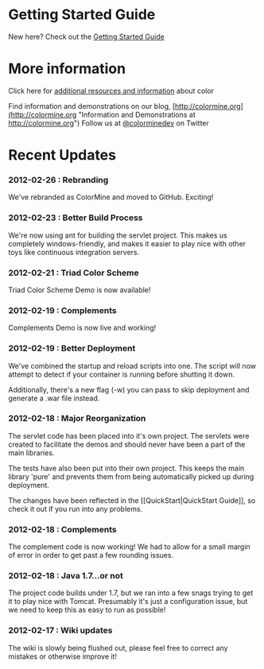 # Getting Started Guide
New here? Check out the [Getting Started Guide](https://github.com/colormine/colorMine/wiki/Getting-Started)

# More information 
Click here for [additional resources and information](https://github.com/colormine/colorMine/wiki/Helpful-links) about color

Find information and demonstrations on our blog, [http://colormine.org](http://colormine.org "Information and Demonstrations at http://colormine.org")
Follow us at [@colorminedev](http://twitter.com/colorminedev/ "@ColorMineDev on Twitter") on Twitter

# Recent Updates

### 2012-02-26 : Rebranding
We've rebranded as ColorMine and moved to GitHub. Exciting!

### 2012-02-23 : Better Build Process
We're now using ant for building the servlet project. This makes us completely windows-friendly, and makes it easier to play nice with other toys like continuous integration servers.

### 2012-02-21 : Triad Color Scheme
Triad Color Scheme Demo is now available!

### 2012-02-19 : Complements
Complements Demo is now live and working!

### 2012-02-19 : Better Deployment
We've combined the startup and reload scripts into one. The script will now attempt to detect if your container is running before shutting it down.

Additionally, there's a new flag (-w) you can pass to skip deployment and generate a .war file instead.

### 2012-02-18 : Major Reorganization
The servlet code has been placed into it's own project. The servlets were created to facilitate the demos and should never have been a part of the main libraries.

The tests have also been put into their own project. This keeps the main library 'pure' and prevents them from being automatically picked up during deployment.

The changes have been reflected in the [[QuickStart|QuickStart Guide]], so check it out if you run into any problems.

### 2012-02-18 : Complements
The complement code is now working! We had to allow for a small margin of error in order to get past a few rounding issues.

### 2012-02-18 : Java 1.7...or not
The project code builds under 1.7, but we ran into a few snags trying to get it to play nice with Tomcat. Presumably it's just a configuration issue, but we need to keep this as easy to run as possible!

### 2012-02-17 : Wiki updates
The wiki is slowly being flushed out, please feel free to correct any mistakes or otherwise improve it!